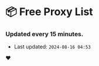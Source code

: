 # :package: Free Proxy List
### Updated every 15 minutes.

- Last updated: `2024-08-16 04:53`

:heart:
